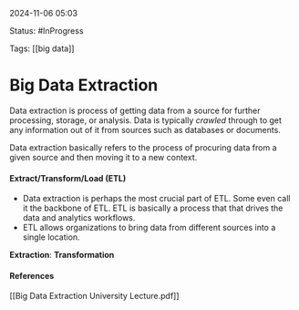 
2024-11-06 05:03

Status: #InProgress

Tags: [[big data]] 

# Big Data Extraction

Data extraction is process of getting data from a source for further processing, storage, or analysis. Data is typically *crawled* through to get any information out of it from sources such as databases or documents.

Data extraction basically refers to the process of procuring data from a given source and then moving it to a new context.

#### Extract/Transform/Load (ETL)

- Data extraction is perhaps the most crucial part of ETL. Some even call it the backbone of ETL. ETL is basically a process that that drives the data and analytics workflows.
- ETL allows organizations to bring data from different sources into a single location.

**Extraction**:
**Transformation**





#### References
[[Big Data Extraction University Lecture.pdf]]